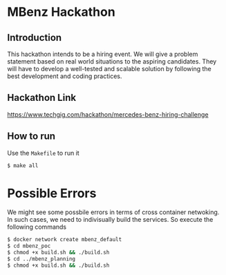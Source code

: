 # MBenz Hackathon

## Introduction

This hackathon intends to be a hiring event. We will give a problem statement based on real world situations to the aspiring candidates. They will have to develop a well-tested and scalable solution by following the best development and coding practices.

## Hackathon Link
https://www.techgig.com/hackathon/mercedes-benz-hiring-challenge

## How to run
Use the `Makefile` to run it
```sh
$ make all
```

# Possible Errors
We might see some possbile errors in terms of cross container netwoking. In such cases, we need to indivisually build the services. So execute the following commands
```sh
$ docker network create mbenz_default 
$ cd mbenz_poc
$ chmod +x build.sh && ./build.sh
$ cd ../mbenz_planning
$ chmod +x build.sh && ./build.sh
```
